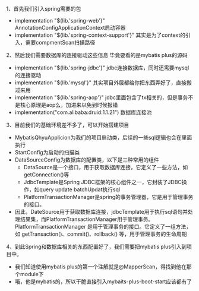 1、首先我们引入spring需要的包
- implementation "${lib.'spring-web'}" AnnotationConfigApplicationContext启动容器
- implementation "${lib.'spring-context-support'}" 其实是为了context的引入，需要compmentScan扫描路径

2、然后我们需要数据库的连接驱动这些信息 毕竟要看的是mybatis plus的源码
-  implementation "${lib.'spring-jdbc'}" jdbc连接数据库，同时还需要mysql的连接驱动
-  implementation "${lib.'mysql'}" 其实项目外层都给你把东西弄好了，直接搬过来用
-  implementation "${lib.'spring-aop'}" jdbc里面包含了tx相关的，但是事务不是核心原理是aop么，加进来以免到时候报错
-  implementation("com.alibaba:druid:1.1.21") 数据库连接池

3、目前我们的基础环境差不多了，可以开始搭建项目
- MybatisQhyuApplicion为我们的项目启动类，后续的一些sql逻辑也会在里面执行
- StartConfig为启动的扫描类
- DataSourceConfig为数据库的配置类，以下是三种常用的组件
  - DataSource是一个接口，用于获取数据库连接，它定义了一些方法，如getConnection()等
  - JdbcTemplate是Spring JDBC框架的核心组件之一，它封装了JDBC操作，如query update batchUpdat执行sql
  - PlatformTransactionManager是spring的事务管理器，它是用于管理事务的接口。
- 因此，DateSource用于获取数据库连接，jdbcTemplate用于执行sql语句并处理结果集，而PlatformTransactionManager用于管理事务。PlatformTransactionManager 是用于管理事务的接口。它定义了一组方法，如 getTransaction()、commit()、rollback() 等，用于管理事务的生命周期

4、到此Spring和数据库相关的东西配置好了，我们需要把mybatis plus引入到项目中。
- 我们知道使用mybatis plus的第一个注解就是@MapperScan，得找到他在那个module下
- 哦，他是mybatis的，所以干脆直接引入mybaits-plus-boot-start应该都有了



